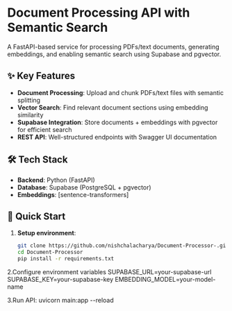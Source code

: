 # Document Processing API with Semantic Search

A FastAPI-based service for processing PDFs/text documents, generating embeddings, and enabling semantic search using Supabase and pgvector.

## ✨ Key Features

- **Document Processing**: Upload and chunk PDFs/text files with semantic splitting
- **Vector Search**: Find relevant document sections using embedding similarity
- **Supabase Integration**: Store documents + embeddings with pgvector for efficient search
- **REST API**: Well-structured endpoints with Swagger UI documentation

## 🛠️ Tech Stack

- **Backend**: Python (FastAPI)
- **Database**: Supabase (PostgreSQL + pgvector)
- **Embeddings**: [sentence-transformers]


## 🚀 Quick Start

1. **Setup environment**:
   ```bash
   git clone https://github.com/nishchalacharya/Document-Processor-.git
   cd Document-Processor
   pip install -r requirements.txt

2.Configure environment variables
SUPABASE_URL=your-supabase-url
SUPABASE_KEY=your-supabase-key
EMBEDDING_MODEL=your-model-name

3.Run API:
   uvicorn main:app --reload
